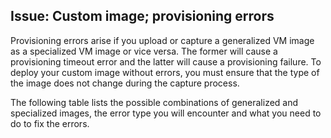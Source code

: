 ## Issue: Custom image; provisioning errors
Provisioning errors arise if you upload or capture a generalized VM image as a specialized VM image or vice versa. The former will cause a provisioning timeout error and the latter will cause a provisioning failure. To deploy your custom image without errors, you must ensure that the type of the image does not change during the capture process.

The following table lists the possible combinations of generalized and specialized images, the error type you will encounter and what you need to do to fix the errors.

